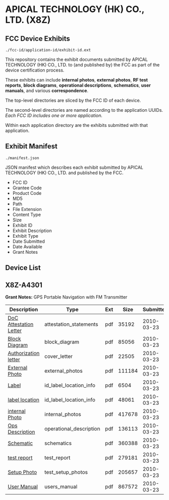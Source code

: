 # APICAL TECHNOLOGY (HK) CO., LTD. (X8Z)
## FCC Device Exhibits

```
./fcc-id/application-id/exhibit-id.ext
```

This repository contains the exhibit documents submitted by APICAL TECHNOLOGY (HK) CO., LTD. to (and published by) the FCC as part of the device certification process.

These exhibits can include **internal photos**, **external photos**, **RF test reports**, **block diagrams**, **operational descriptions**, **schematics**, **user manuals**, and various **correspondence**.

The top-level directories are sliced by the FCC ID of each device.

The second-level directories are named according to the application UUIDs. *Each FCC ID includes one or more application.*

Within each application directory are the exhibits submitted with that application. 

## Exhibit Manifest

```
./manifest.json
```

JSON manifest which describes each exhibit submitted by APICAL TECHNOLOGY (HK) CO., LTD. and published by the FCC.

- FCC ID
- Grantee Code
- Product Code
- MD5
- Path
- File Extension
- Content Type
- Size
- Exhibit ID
- Exhibit Description
- Exhibit Type
- Date Submitted
- Date Available
- Grant Notes

## Device List
## X8Z-A4301
**Grant Notes:** GPS Portable Navigation with FM Transmitter

| Description | Type | Ext | Size | Submitted | Available |
| ----------- | ---- | --- | ---- | --------- | --------- |
| [DoC Attestation Letter](X8Z-A4301/fbe674e7e401d28370e2d3d6e401d9e0/1255958.pdf) | attestation_statements | pdf | 35192 | 2010-03-23 | 2010-03-23 |
| [Block Diagram](X8Z-A4301/fbe674e7e401d28370e2d3d6e401d9e0/1255959.pdf) | block_diagram | pdf | 85056 | 2010-03-23 | 2010-03-23 |
| [Authorization letter](X8Z-A4301/fbe674e7e401d28370e2d3d6e401d9e0/1255957.pdf) | cover_letter | pdf | 22505 | 2010-03-23 | 2010-03-23 |
| [External Photo](X8Z-A4301/fbe674e7e401d28370e2d3d6e401d9e0/1255962.pdf) | external_photos | pdf | 111184 | 2010-03-23 | 2010-03-23 |
| [Label](X8Z-A4301/fbe674e7e401d28370e2d3d6e401d9e0/1255963.pdf) | id_label_location_info | pdf | 6504 | 2010-03-23 | 2010-03-23 |
| [label location](X8Z-A4301/fbe674e7e401d28370e2d3d6e401d9e0/1255964.pdf) | id_label_location_info | pdf | 48061 | 2010-03-23 | 2010-03-23 |
| [internal Photo](X8Z-A4301/fbe674e7e401d28370e2d3d6e401d9e0/1255965.pdf) | internal_photos | pdf | 417678 | 2010-03-23 | 2010-03-23 |
| [Ops Description](X8Z-A4301/fbe674e7e401d28370e2d3d6e401d9e0/1255960.pdf) | operational_description | pdf | 136113 | 2010-03-23 | 2010-03-23 |
| [Schematic](X8Z-A4301/fbe674e7e401d28370e2d3d6e401d9e0/1255961.pdf) | schematics | pdf | 360388 | 2010-03-23 | 2010-03-23 |
| [test report](X8Z-A4301/fbe674e7e401d28370e2d3d6e401d9e0/1255966.pdf) | test_report | pdf | 279181 | 2010-03-23 | 2010-03-23 |
| [Setup Photo](X8Z-A4301/fbe674e7e401d28370e2d3d6e401d9e0/1255967.pdf) | test_setup_photos | pdf | 205657 | 2010-03-23 | 2010-03-23 |
| [User Manual](X8Z-A4301/fbe674e7e401d28370e2d3d6e401d9e0/1255968.pdf) | users_manual | pdf | 867572 | 2010-03-23 | 2010-03-23 |

